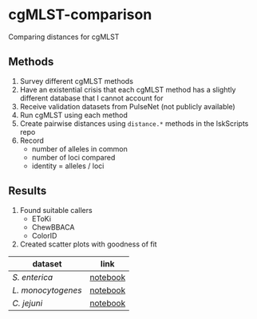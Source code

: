 # cgMLST-comparison

Comparing distances for cgMLST

## Methods

1. Survey different cgMLST methods
2. Have an existential crisis that each cgMLST method has a slightly different database that I cannot account for
3. Receive validation datasets from PulseNet (not publicly available)
3. Run cgMLST using each method
4. Create pairwise distances using `distance.*` methods in the lskScripts repo
5. Record
   * number of alleles in common
   * number of loci compared
   * identity = alleles / loci

## Results

1. Found suitable callers
   * EToKi
   * ChewBBACA
   * ColorID
2. Created scatter plots with goodness of fit

| dataset | link |
| ------- | ------ |
| _S. enterica_ | [notebook](salm/salm.ipynb) |
| _L. monocytogenes_ | [notebook](lmo/lmo.ipynb) |
| _C. jejuni_ | [notebook](campy/campy.ipynb) |
